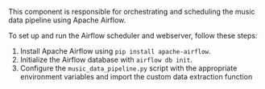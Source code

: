 This component is responsible for orchestrating and scheduling the music data pipeline using Apache Airflow.

To set up and run the Airflow scheduler and webserver, follow these steps:

1. Install Apache Airflow using `pip install apache-airflow`.
2. Initialize the Airflow database with `airflow db init`.
3. Configure the `music_data_pipeline.py` script with the appropriate environment variables and import the custom data extraction function
